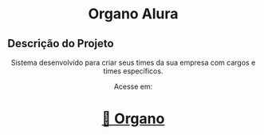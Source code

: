 <h1 align="center">Organo Alura</h1>

## Descrição do Projeto
<p align="center">Sistema desenvolvido para criar seus times da sua empresa com cargos e times específicos.</p>

<p align="center">Acesse em:</p>
<h1 align="center">
    <a href="https://new-organo2.vercel.app" _blank>🔗 Organo</a>
</h1>
